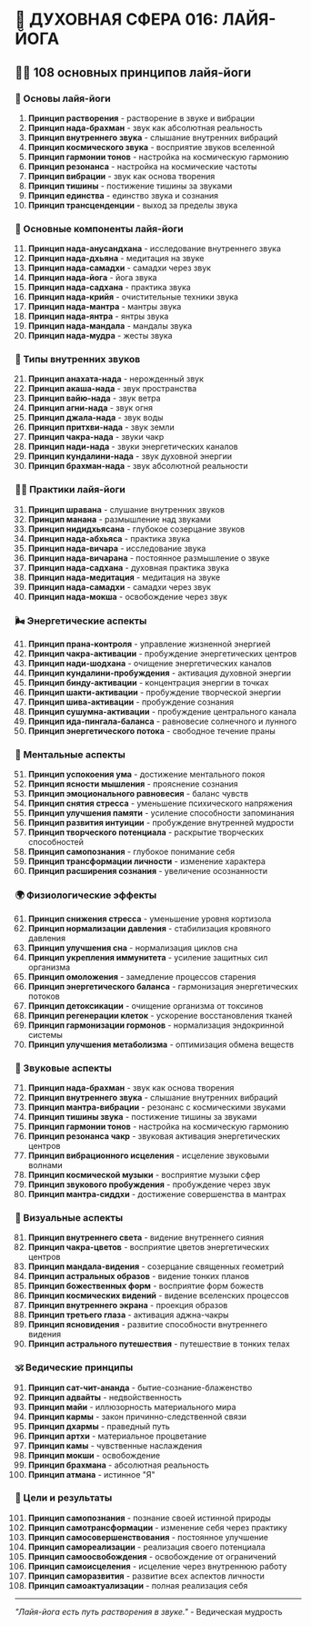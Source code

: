 # 🌟 ДУХОВНАЯ СФЕРА 016: ЛАЙЯ-ЙОГА

## 🧘‍♀️ 108 основных принципов лайя-йоги

### 🌌 Основы лайя-йоги

1. **Принцип растворения** - растворение в звуке и вибрации
2. **Принцип нада-брахман** - звук как абсолютная реальность
3. **Принцип внутреннего звука** - слышание внутренних вибраций
4. **Принцип космического звука** - восприятие звуков вселенной
5. **Принцип гармонии тонов** - настройка на космическую гармонию
6. **Принцип резонанса** - настройка на космические частоты
7. **Принцип вибрации** - звук как основа творения
8. **Принцип тишины** - постижение тишины за звуками
9. **Принцип единства** - единство звука и сознания
10. **Принцип трансценденции** - выход за пределы звука

### 🎯 Основные компоненты лайя-йоги

11. **Принцип нада-анусандхана** - исследование внутреннего звука
12. **Принцип нада-дхьяна** - медитация на звуке
13. **Принцип нада-самадхи** - самадхи через звук
14. **Принцип нада-йога** - йога звука
15. **Принцип нада-садхана** - практика звука
16. **Принцип нада-крийя** - очистительные техники звука
17. **Принцип нада-мантра** - мантры звука
18. **Принцип нада-янтра** - янтры звука
19. **Принцип нада-мандала** - мандалы звука
20. **Принцип нада-мудра** - жесты звука

### 🌟 Типы внутренних звуков

21. **Принцип анахата-нада** - нерожденный звук
22. **Принцип акаша-нада** - звук пространства
23. **Принцип вайю-нада** - звук ветра
24. **Принцип агни-нада** - звук огня
25. **Принцип джала-нада** - звук воды
26. **Принцип притхви-нада** - звук земли
27. **Принцип чакра-нада** - звуки чакр
28. **Принцип нади-нада** - звуки энергетических каналов
29. **Принцип кундалини-нада** - звук духовной энергии
30. **Принцип брахман-нада** - звук абсолютной реальности

### 🧘‍♀️ Практики лайя-йоги

31. **Принцип шравана** - слушание внутренних звуков
32. **Принцип манана** - размышление над звуками
33. **Принцип нидидхьясана** - глубокое созерцание звуков
34. **Принцип нада-абхьяса** - практика звука
35. **Принцип нада-вичара** - исследование звука
36. **Принцип нада-вичарана** - постоянное размышление о звуке
37. **Принцип нада-садхана** - духовная практика звука
38. **Принцип нада-медитация** - медитация на звуке
39. **Принцип нада-самадхи** - самадхи через звук
40. **Принцип нада-мокша** - освобождение через звук

### 🌬️ Энергетические аспекты

41. **Принцип прана-контроля** - управление жизненной энергией
42. **Принцип чакра-активации** - пробуждение энергетических центров
43. **Принцип нади-шодхана** - очищение энергетических каналов
44. **Принцип кундалини-пробуждения** - активация духовной энергии
45. **Принцип бинду-активации** - концентрация энергии в точках
46. **Принцип шакти-активации** - пробуждение творческой энергии
47. **Принцип шива-активации** - пробуждение сознания
48. **Принцип сушумна-активации** - пробуждение центрального канала
49. **Принцип ида-пингала-баланса** - равновесие солнечного и лунного
50. **Принцип энергетического потока** - свободное течение праны

### 🧠 Ментальные аспекты

51. **Принцип успокоения ума** - достижение ментального покоя
52. **Принцип ясности мышления** - прояснение сознания
53. **Принцип эмоционального равновесия** - баланс чувств
54. **Принцип снятия стресса** - уменьшение психического напряжения
55. **Принцип улучшения памяти** - усиление способности запоминания
56. **Принцип развития интуиции** - пробуждение внутренней мудрости
57. **Принцип творческого потенциала** - раскрытие творческих способностей
58. **Принцип самопознания** - глубокое понимание себя
59. **Принцип трансформации личности** - изменение характера
60. **Принцип расширения сознания** - увеличение осознанности

### 🌍 Физиологические эффекты

61. **Принцип снижения стресса** - уменьшение уровня кортизола
62. **Принцип нормализации давления** - стабилизация кровяного давления
63. **Принцип улучшения сна** - нормализация циклов сна
64. **Принцип укрепления иммунитета** - усиление защитных сил организма
65. **Принцип омоложения** - замедление процессов старения
66. **Принцип энергетического баланса** - гармонизация энергетических потоков
67. **Принцип детоксикации** - очищение организма от токсинов
68. **Принцип регенерации клеток** - ускорение восстановления тканей
69. **Принцип гармонизации гормонов** - нормализация эндокринной системы
70. **Принцип улучшения метаболизма** - оптимизация обмена веществ

### 🎵 Звуковые аспекты

71. **Принцип нада-брахман** - звук как основа творения
72. **Принцип внутреннего звука** - слышание внутренних вибраций
73. **Принцип мантра-вибрации** - резонанс с космическими звуками
74. **Принцип тишины звука** - постижение тишины за звуками
75. **Принцип гармонии тонов** - настройка на космическую гармонию
76. **Принцип резонанса чакр** - звуковая активация энергетических центров
77. **Принцип вибрационного исцеления** - исцеление звуковыми волнами
78. **Принцип космической музыки** - восприятие музыки сфер
79. **Принцип звукового пробуждения** - пробуждение через звук
80. **Принцип мантра-сиддхи** - достижение совершенства в мантрах

### 🌈 Визуальные аспекты

81. **Принцип внутреннего света** - видение внутреннего сияния
82. **Принцип чакра-цветов** - восприятие цветов энергетических центров
83. **Принцип мандала-видения** - созерцание священных геометрий
84. **Принцип астральных образов** - видение тонких планов
85. **Принцип божественных форм** - восприятие форм божеств
86. **Принцип космических видений** - видение вселенских процессов
87. **Принцип внутреннего экрана** - проекция образов
88. **Принцип третьего глаза** - активация аджна-чакры
89. **Принцип ясновидения** - развитие способности внутреннего видения
90. **Принцип астрального путешествия** - путешествие в тонких телах

### 🕉️ Ведические принципы

91. **Принцип сат-чит-ананда** - бытие-сознание-блаженство
92. **Принцип адвайты** - недвойственность
93. **Принцип майи** - иллюзорность материального мира
94. **Принцип кармы** - закон причинно-следственной связи
95. **Принцип дхармы** - праведный путь
96. **Принцип артхи** - материальное процветание
97. **Принцип камы** - чувственные наслаждения
98. **Принцип мокши** - освобождение
99. **Принцип брахмана** - абсолютная реальность
100. **Принцип атмана** - истинное "Я"

### 🚀 Цели и результаты

101. **Принцип самопознания** - познание своей истинной природы
102. **Принцип самотрансформации** - изменение себя через практику
103. **Принцип самосовершенствования** - постоянное улучшение
104. **Принцип самореализации** - реализация своего потенциала
105. **Принцип самоосвобождения** - освобождение от ограничений
106. **Принцип самоисцеления** - исцеление через внутреннюю работу
107. **Принцип саморазвития** - развитие всех аспектов личности
108. **Принцип самоактуализации** - полная реализация себя

---

*"Лайя-йога есть путь растворения в звуке."* - Ведическая мудрость
